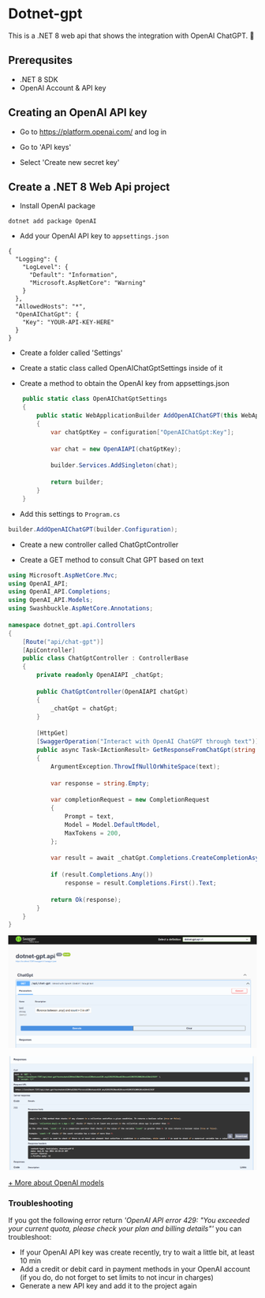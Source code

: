 # Dotnet-gpt
This is a .NET 8 web api that shows the integration with OpenAI ChatGPT. 🤖

## Prerequsites
- .NET 8 SDK
- OpenAI Account & API key


## Creating an OpenAI API key

* Go to https://platform.openai.com/ and log in

* Go to 'API keys'

* Select 'Create new secret key'

## Create a .NET 8 Web Api project

* Install OpenAI package
```
dotnet add package OpenAI
```

* Add your OpenAI API key to ````appsettings.json````
```
{
  "Logging": {
    "LogLevel": {
      "Default": "Information",
      "Microsoft.AspNetCore": "Warning"
    }
  },
  "AllowedHosts": "*",
  "OpenAIChatGpt": {
    "Key": "YOUR-API-KEY-HERE"
  }
}
```

* Create a folder called 'Settings'

* Create a static class called OpenAIChatGptSettings inside of it

* Create a method to obtain the OpenAI key from appsettings.json

```cs
    public static class OpenAIChatGptSettings
    {
        public static WebApplicationBuilder AddOpenAIChatGPT(this WebApplicationBuilder builder, IConfiguration configuration)
        {
            var chatGptKey = configuration["OpenAIChatGpt:Key"];

            var chat = new OpenAIAPI(chatGptKey);

            builder.Services.AddSingleton(chat);

            return builder;
        }
    }
```

* Add this settings to ````Program.cs````
```cs
builder.AddOpenAIChatGPT(builder.Configuration);
```

* Create a new controller called ChatGptController

* Create a GET method to consult Chat GPT based on text
```cs
using Microsoft.AspNetCore.Mvc;
using OpenAI_API;
using OpenAI_API.Completions;
using OpenAI_API.Models;
using Swashbuckle.AspNetCore.Annotations;

namespace dotnet_gpt.api.Controllers
{
    [Route("api/chat-gpt")]
    [ApiController]
    public class ChatGptController : ControllerBase
    {
        private readonly OpenAIAPI _chatGpt;

        public ChatGptController(OpenAIAPI chatGpt)
        {
            _chatGpt = chatGpt;
        }

        [HttpGet]
        [SwaggerOperation("Interact with OpenAI ChatGPT through text")]
        public async Task<IActionResult> GetResponseFromChatGpt(string text)
        {
            ArgumentException.ThrowIfNullOrWhiteSpace(text);

            var response = string.Empty;

            var completionRequest = new CompletionRequest
            {
                Prompt = text,
                Model = Model.DefaultModel,
                MaxTokens = 200,
            };

            var result = await _chatGpt.Completions.CreateCompletionAsync(completionRequest);

            if (result.Completions.Any())
                response = result.Completions.First().Text;

            return Ok(response);
        }
    }
}
```

![WebT](/docs/1.png)

![Web API ChatGPT](/docs/2.png)<br />

[+ More about OpenAI models](https://platform.openai.com/docs/models/overview)

### Troubleshooting
If you got the following error return *'OpenAI API error 429: "You exceeded your current quota, please check your plan and billing details"'* you can troubleshoot:
- If your OpenAI API key was create recently, try to wait a little bit, at least 10 min
- Add a credit or debit card in payment methods in your OpenAI account (if you do, do not forget to set limits to not incur in charges)
- Generate a new API key and add it to the project again
